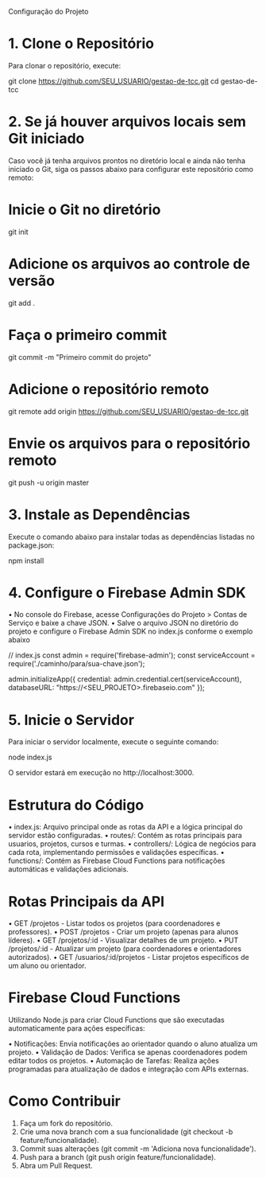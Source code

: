 Configuração do Projeto

# 1. Clone o Repositório

Para clonar o repositório, execute:

git clone https://github.com/SEU_USUARIO/gestao-de-tcc.git
cd gestao-de-tcc

# 2. Se já houver arquivos locais sem Git iniciado

Caso você já tenha arquivos prontos no diretório local e ainda não tenha iniciado o Git, siga os passos abaixo para configurar este repositório como remoto:

# Inicie o Git no diretório
git init

# Adicione os arquivos ao controle de versão
git add .

# Faça o primeiro commit
git commit -m "Primeiro commit do projeto"

# Adicione o repositório remoto
git remote add origin https://github.com/SEU_USUARIO/gestao-de-tcc.git

# Envie os arquivos para o repositório remoto
git push -u origin master


# 3. Instale as Dependências

Execute o comando abaixo para instalar todas as dependências listadas no package.json:

npm install


# 4. Configure o Firebase Admin SDK

•	No console do Firebase, acesse Configurações do Projeto > Contas de Serviço e baixe a chave JSON.
•	Salve o arquivo JSON no diretório do projeto e configure o Firebase Admin SDK no index.js conforme o exemplo abaixo

// index.js
const admin = require('firebase-admin');
const serviceAccount = require('./caminho/para/sua-chave.json');

admin.initializeApp({
  credential: admin.credential.cert(serviceAccount),
  databaseURL: "https://<SEU_PROJETO>.firebaseio.com"
});


# 5. Inicie o Servidor

Para iniciar o servidor localmente, execute o seguinte comando:

node index.js

O servidor estará em execução no http://localhost:3000.


# Estrutura do Código

•	index.js: Arquivo principal onde as rotas da API e a lógica principal do servidor estão configuradas.
•	routes/: Contém as rotas principais para usuarios, projetos, cursos e turmas.
•	controllers/: Lógica de negócios para cada rota, implementando permissões e validações específicas.
•	functions/: Contém as Firebase Cloud Functions para notificações automáticas e validações adicionais.

# Rotas Principais da API

•	GET /projetos - Listar todos os projetos (para coordenadores e professores).
•	POST /projetos - Criar um projeto (apenas para alunos líderes).
•	GET /projetos/:id - Visualizar detalhes de um projeto.
•	PUT /projetos/:id - Atualizar um projeto (para coordenadores e orientadores autorizados).
•	GET /usuarios/:id/projetos - Listar projetos específicos de um aluno ou orientador.

# Firebase Cloud Functions

Utilizando Node.js para criar Cloud Functions que são executadas automaticamente para ações específicas:

•	Notificações: Envia notificações ao orientador quando o aluno atualiza um projeto.
•	Validação de Dados: Verifica se apenas coordenadores podem editar todos os projetos.
•	Automação de Tarefas: Realiza ações programadas para atualização de dados e integração com APIs externas.

# Como Contribuir

1.	Faça um fork do repositório.
2.	Crie uma nova branch com a sua funcionalidade (git checkout -b feature/funcionalidade).
3.	Commit suas alterações (git commit -m 'Adiciona nova funcionalidade').
4.	Push para a branch (git push origin feature/funcionalidade).
5.	Abra um Pull Request.
